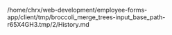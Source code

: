 /home/chrx/web-development/employee-forms-app/client/tmp/broccoli_merge_trees-input_base_path-r65X4GH3.tmp/2/History.md